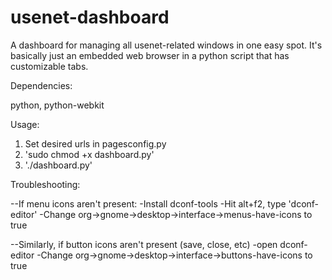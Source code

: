 usenet-dashboard
================

A dashboard for managing all usenet-related windows in one easy spot.  It's basically just an embedded web browser in a python script that has customizable tabs.

Dependencies:

python, python-webkit

Usage:

1. Set desired urls in pagesconfig.py
2. 'sudo chmod +x dashboard.py'
3. './dashboard.py'

Troubleshooting:

--If menu icons aren't present:
   -Install dconf-tools
   -Hit alt+f2, type 'dconf-editor'
   -Change org->gnome->desktop->interface->menus-have-icons to true
   
--Similarly, if button icons aren't present (save, close, etc)
   -open dconf-editor
   -Change org->gnome->desktop->interface->buttons-have-icons to true
